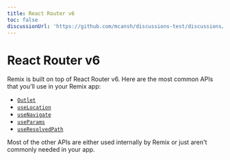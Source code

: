 ```yaml
---
title: React Router v6
toc: false
discussionUrl: 'https://github.com/mcansh/discussions-test/discussions/207'
---
```


# React Router v6

Remix is built on top of React Router v6. Here are the most common APIs that you'll use in your Remix app:

- [`Outlet`](https://reactrouter.com/docs/api#outlet)
- [`useLocation`](https://reactrouter.com/docs/api#uselocation)
- [`useNavigate`](https://reactrouter.com/docs/api#usenavigate)
- [`useParams`](https://reactrouter.com/docs/api#useparams)
- [`useResolvedPath`](https://reactrouter.com/docs/api#useresolvedpath)

Most of the other APIs are either used internally by Remix or just aren't commonly needed in your app.
